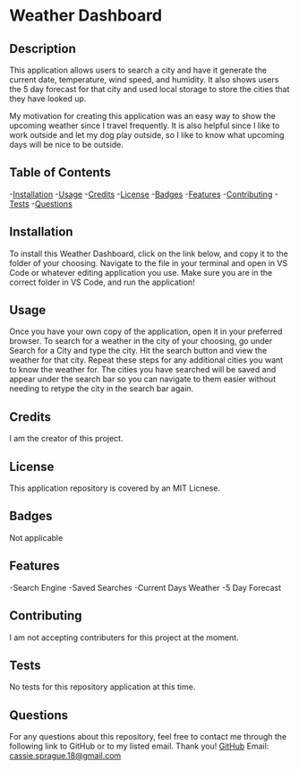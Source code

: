 # Weather Dashboard



## Description
This application allows users to search a city and have it generate the current date, temperature, wind speed, and humidity. It also shows users the 5 day forecast for that city and used local storage to store the cities that they have looked up. 

My motivation for creating this application was an easy way to show the upcoming weather since I travel frequently. It is also helpful since I like to work outside and let my dog play outside, so I like to know what upcoming days will be nice to be outside. 



## Table of Contents
-[Installation](#installation)
-[Usage](usage)
-[Credits](credits)
-[License](license)
-[Badges](badges)
-[Features](features)
-[Contributing](contributing)
-[Tests](tests)
-[Questions](questions)


## Installation
To install this Weather Dashboard, click on the link below, and copy it to the folder of your choosing. Navigate to the file in your terminal and open in VS Code or whatever editing application you use. Make sure you are in the correct folder in VS Code, and run the application!


## Usage
Once you have your own copy of the application, open it in your preferred browser. To search for a weather in the city of your choosing, go under Search for a City and type the city. Hit the search button and view the weather for that city. Repeat these steps for any additional cities you want to know the weather for. The cities you have searched will be saved and appear under the search bar so you can navigate to them easier without needing to retype the city in the search bar again.


## Credits
I am the creator of this project. 


## License
This application repository is covered by an MIT Licnese.


## Badges
Not applicable


## Features
-Search Engine
-Saved Searches
-Current Days Weather
-5 Day Forecast


## Contributing
I am not accepting contributers for this project at the moment.


## Tests
No tests for this repository application at this time.


## Questions
For any questions about this repository, feel free to contact me through the following link to GitHub or to my listed email. Thank you!
[GitHub](https://github.com/cassiesprague)
Email: cassie.sprague.18@gmail.com